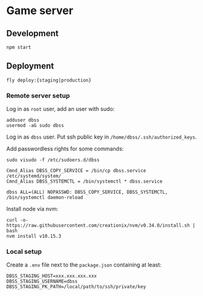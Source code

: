 # Game server

## Development

`npm start`

## Deployment

`fly deploy:{staging|production}`

### Remote server setup

Log in as `root` user, add an user with sudo:

```
adduser dbss
usermod -aG sudo dbss
```

Log in as `dbss` user.
Put ssh public key in `/home/dbss/.ssh/authorized_keys`.

Add passwordless rights for some commands:

`sudo visudo -f /etc/sudoers.d/dbss`
```
Cmnd_Alias DBSS_COPY_SERVICE = /bin/cp dbss.service /etc/systemd/system/
Cmnd_Alias DBSS_SYSTEMCTL = /bin/systemctl * dbss.service

dbss ALL=(ALL) NOPASSWD: DBSS_COPY_SERVICE, DBSS_SYSTEMCTL, /bin/systemctl daemon-reload
```

Install node via nvm:

```
curl -o- https://raw.githubusercontent.com/creationix/nvm/v0.34.0/install.sh | bash
nvm install v10.15.3
```

### Local setup

Create a `.env` file next to the `package.json` containing at least:

```
DBSS_STAGING_HOST=xxx.xxx.xxx.xxx
DBSS_STAGING_USERNAME=dbss
DBSS_STAGING_PK_PATH=/local/path/to/ssh/private/key
```

